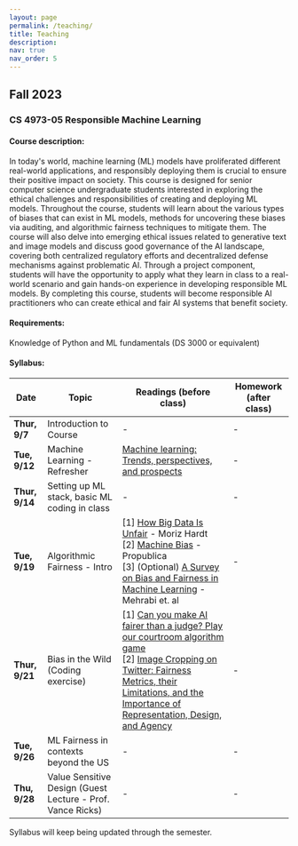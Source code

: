 ```yaml
---
layout: page
permalink: /teaching/
title: Teaching
description:
nav: true
nav_order: 5
---
```


## Fall 2023
### CS 4973-05 Responsible Machine Learning

#### Course description: 
In today's world, machine learning (ML) models have proliferated different real-world applications, and responsibly deploying them is crucial to ensure their positive impact on society. This course is designed for senior computer science undergraduate students interested in exploring the ethical challenges and responsibilities of creating and deploying ML models. Throughout the course, students will learn about the various types of biases that can exist in ML models, methods for uncovering these biases via auditing, and algorithmic fairness techniques to mitigate them. The course will also delve into emerging ethical issues related to generative text and image models and discuss good governance of the AI landscape, covering both centralized regulatory efforts and decentralized defense mechanisms against problematic AI. Through a project component, students will have the opportunity to apply what they learn in class to a real-world scenario and gain hands-on experience in developing responsible ML models. By completing this course, students will become responsible AI practitioners who can create ethical and fair AI systems that benefit society.

#### Requirements: 
Knowledge of Python and ML fundamentals (DS 3000 or equivalent)

#### Syllabus:

| Date | Topic | Readings (before class) | Homework (after class)
|--|--|--|--|
| **Thur, 9/7** | Introduction to Course | - | - |
| **Tue, 9/12** | Machine Learning - Refresher | [Machine learning: Trends, perspectives, and prospects](https://www.cs.cmu.edu/~tom/pubs/Science-ML-2015.pdf) | - |
| **Thur, 9/14** | Setting up ML stack, basic ML coding in class | - | - |
| **Tue, 9/19** | Algorithmic Fairness - Intro  | [1] [How Big Data Is Unfair](https://medium.com/@mrtz/how-big-data-is-unfair-9aa544d739de) - Moriz Hardt <br>[2] [Machine Bias](https://www.propublica.org/article/machine-bias-risk-assessments-in-criminal-sentencing) - Propublica <br>[3] (Optional) [A Survey on Bias and Fairness in Machine Learning](https://arxiv.org/pdf/1908.09635.pdf) - Mehrabi et. al | - |
| **Thur, 9/21** | Bias in the Wild (Coding exercise) | [1] [Can you make AI fairer than a judge? Play our courtroom algorithm game](https://www.technologyreview.com/2019/10/17/75285/ai-fairer-than-judge-criminal-risk-assessment-algorithm/) <br>[2] [Image Cropping on Twitter: Fairness Metrics, their Limitations, and the Importance of Representation, Design, and Agency](https://arxiv.org/pdf/2105.08667.pdf) | - |
| **Tue, 9/26** | ML Fairness in contexts beyond the US  | - | - |
| **Thu, 9/28** | Value Sensitive Design (Guest Lecture - Prof. Vance Ricks)  | - | - |

Syllabus will keep being updated through the semester.

